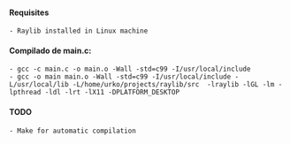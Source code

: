 #### Requisites
	- Raylib installed in Linux machine


#### Compilado de main.c: 

	- gcc -c main.c -o main.o -Wall -std=c99 -I/usr/local/include
	- gcc -o main main.o -Wall -std=c99 -I/usr/local/include -L/usr/local/lib -L/home/urko/projects/raylib/src  -lraylib -lGL -lm -lpthread -ldl -lrt -lX11 -DPLATFORM_DESKTOP

#### TODO
	- Make for automatic compilation
